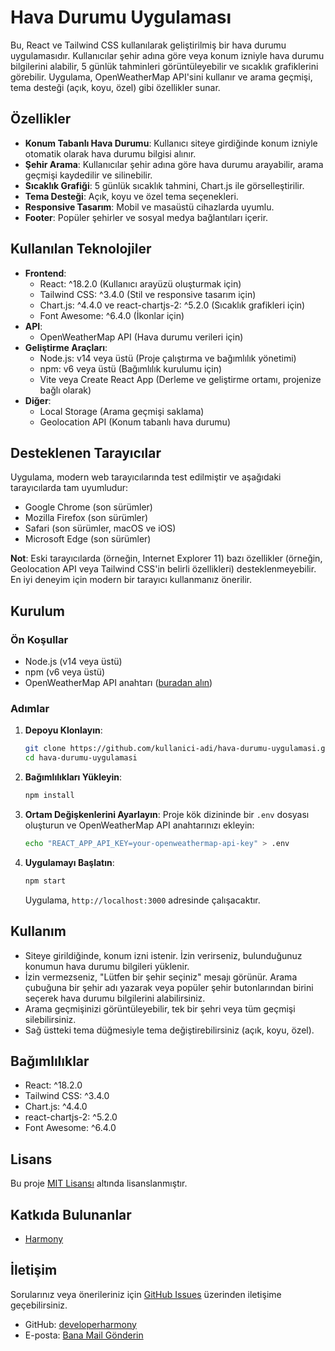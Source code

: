 # Hava Durumu Uygulaması

Bu, React ve Tailwind CSS kullanılarak geliştirilmiş bir hava durumu uygulamasıdır. Kullanıcılar şehir adına göre veya konum izniyle hava durumu bilgilerini alabilir, 5 günlük tahminleri görüntüleyebilir ve sıcaklık grafiklerini görebilir. Uygulama, OpenWeatherMap API'sini kullanır ve arama geçmişi, tema desteği (açık, koyu, özel) gibi özellikler sunar.

## Özellikler
- **Konum Tabanlı Hava Durumu**: Kullanıcı siteye girdiğinde konum izniyle otomatik olarak hava durumu bilgisi alınır.
- **Şehir Arama**: Kullanıcılar şehir adına göre hava durumu arayabilir, arama geçmişi kaydedilir ve silinebilir.
- **Sıcaklık Grafiği**: 5 günlük sıcaklık tahmini, Chart.js ile görselleştirilir.
- **Tema Desteği**: Açık, koyu ve özel tema seçenekleri.
- **Responsive Tasarım**: Mobil ve masaüstü cihazlarda uyumlu.
- **Footer**: Popüler şehirler ve sosyal medya bağlantıları içerir.

## Kullanılan Teknolojiler
- **Frontend**:
  - React: ^18.2.0 (Kullanıcı arayüzü oluşturmak için)
  - Tailwind CSS: ^3.4.0 (Stil ve responsive tasarım için)
  - Chart.js: ^4.4.0 ve react-chartjs-2: ^5.2.0 (Sıcaklık grafikleri için)
  - Font Awesome: ^6.4.0 (İkonlar için)
- **API**:
  - OpenWeatherMap API (Hava durumu verileri için)
- **Geliştirme Araçları**:
  - Node.js: v14 veya üstü (Proje çalıştırma ve bağımlılık yönetimi)
  - npm: v6 veya üstü (Bağımlılık kurulumu için)
  - Vite veya Create React App (Derleme ve geliştirme ortamı, projenize bağlı olarak)
- **Diğer**:
  - Local Storage (Arama geçmişi saklama)
  - Geolocation API (Konum tabanlı hava durumu)

## Desteklenen Tarayıcılar
Uygulama, modern web tarayıcılarında test edilmiştir ve aşağıdaki tarayıcılarda tam uyumludur:
- Google Chrome (son sürümler)
- Mozilla Firefox (son sürümler)
- Safari (son sürümler, macOS ve iOS)
- Microsoft Edge (son sürümler)

**Not**: Eski tarayıcılarda (örneğin, Internet Explorer 11) bazı özellikler (örneğin, Geolocation API veya Tailwind CSS'in belirli özellikleri) desteklenmeyebilir. En iyi deneyim için modern bir tarayıcı kullanmanız önerilir.

## Kurulum

### Ön Koşullar
- Node.js (v14 veya üstü)
- npm (v6 veya üstü)
- OpenWeatherMap API anahtarı ([buradan alın](https://openweathermap.org/api))

### Adımlar
1. **Depoyu Klonlayın**:
   ```bash
   git clone https://github.com/kullanici-adi/hava-durumu-uygulamasi.git
   cd hava-durumu-uygulamasi
   ```

2. **Bağımlılıkları Yükleyin**:
   ```bash
   npm install
   ```

3. **Ortam Değişkenlerini Ayarlayın**:
   Proje kök dizininde bir `.env` dosyası oluşturun ve OpenWeatherMap API anahtarınızı ekleyin:
   ```bash
   echo "REACT_APP_API_KEY=your-openweathermap-api-key" > .env
   ```

4. **Uygulamayı Başlatın**:
   ```bash
   npm start
   ```
   Uygulama, `http://localhost:3000` adresinde çalışacaktır.

## Kullanım
- Siteye girildiğinde, konum izni istenir. İzin verirseniz, bulunduğunuz konumun hava durumu bilgileri yüklenir.
- İzin vermezseniz, "Lütfen bir şehir seçiniz" mesajı görünür. Arama çubuğuna bir şehir adı yazarak veya popüler şehir butonlarından birini seçerek hava durumu bilgilerini alabilirsiniz.
- Arama geçmişinizi görüntüleyebilir, tek bir şehri veya tüm geçmişi silebilirsiniz.
- Sağ üstteki tema düğmesiyle tema değiştirebilirsiniz (açık, koyu, özel).

## Bağımlılıklar
- React: ^18.2.0
- Tailwind CSS: ^3.4.0
- Chart.js: ^4.4.0
- react-chartjs-2: ^5.2.0
- Font Awesome: ^6.4.0

## Lisans
Bu proje [MIT Lisansı](LICENSE) altında lisanslanmıştır.

## Katkıda Bulunanlar
- [Harmony](https://github.com/developerharmony)

## İletişim
Sorularınız veya önerileriniz için [GitHub Issues](https://github.com/kullanici-adi/hava-durumu-uygulamasi/issues) üzerinden iletişime geçebilirsiniz.

- GitHub: [developerharmony](https://github.com/developerharmony)
- E-posta: <a href="mailto:dev.harmony1@gmail.com">Bana Mail Gönderin</a>